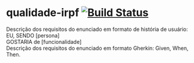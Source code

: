# qualidade-irpf [![Build Status](https://travis-ci.org/p-karol/qualidade-irpf.svg?branch=main)](https://travis-ci.org/p-karol/qualidade-irpf)

Descrição dos requisitos do enunciado em formato de história de usuário: <br/>
EU, SENDO [persona] <br/>
GOSTARIA de [funcionalidade] <br/>
Descrição dos requisitos do enunciado em formato Gherkin: Given, When, Then. </br>
